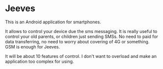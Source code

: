 # Jeeves
This is an Android application for smartphones.

It allows to control your device due the sms messaging. It is really useful to control your 
old parents, or children just sending SMSs. No need to paid for data transferring, no need to worry about covering of 4G or something.
GSM is enough for Jeeves.

It will be about 10 features of control. I don't want to overload and make an application too complex for using.
